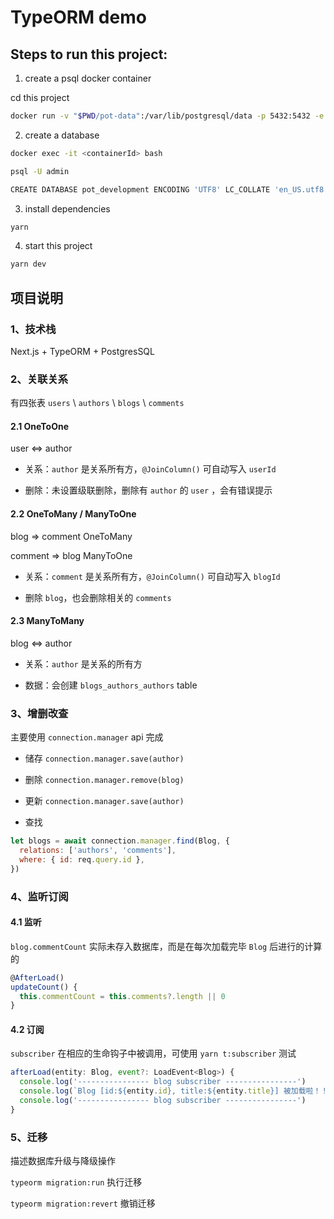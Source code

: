 # TypeORM demo

## Steps to run this project:

1. create a psql docker container

cd this project

```bash
docker run -v "$PWD/pot-data":/var/lib/postgresql/data -p 5432:5432 -e POSTGRES_USER=admin -e POSTGRES_HOST_AUTH_METHOD=trust -d postgres:12.2
```

2. create a database

```bash
docker exec -it <containerId> bash

psql -U admin

CREATE DATABASE pot_development ENCODING 'UTF8' LC_COLLATE 'en_US.utf8' LC_CTYPE 'en_US.utf8';
```

3. install dependencies

```bash
yarn
```

4. start this project

```bash
yarn dev
```

## 项目说明

### 1、技术栈

Next.js + TypeORM + PostgresSQL

### 2、关联关系

有四张表 `users` \ `authors` \ `blogs` \ `comments`

#### 2.1 OneToOne

user <=> author

- 关系：`author` 是关系所有方，`@JoinColumn()` 可自动写入 `userId`

- 删除：未设置级联删除，删除有 `author` 的 `user` ，会有错误提示

#### 2.2 OneToMany / ManyToOne

blog => comment OneToMany

comment => blog ManyToOne

- 关系：`comment` 是关系所有方，`@JoinColumn()` 可自动写入 `blogId`

- 删除 `blog`，也会删除相关的 `comments`

#### 2.3 ManyToMany

blog <=> author

- 关系：`author` 是关系的所有方

- 数据：会创建 `blogs_authors_authors` table

### 3、增删改查

主要使用 `connection.manager` api 完成

- 储存 `connection.manager.save(author)`

- 删除 `connection.manager.remove(blog)`

- 更新 `connection.manager.save(author)`

- 查找

```js
let blogs = await connection.manager.find(Blog, {
  relations: ['authors', 'comments'],
  where: { id: req.query.id },
})
```

### 4、监听订阅

#### 4.1 监听

`blog.commentCount` 实际未存入数据库，而是在每次加载完毕 `Blog` 后进行的计算的

```jsx
@AfterLoad()
updateCount() {
  this.commentCount = this.comments?.length || 0
}
```

#### 4.2 订阅

`subscriber` 在相应的生命钩子中被调用，可使用 `yarn t:subscriber` 测试

```js
afterLoad(entity: Blog, event?: LoadEvent<Blog>) {
  console.log('---------------- blog subscriber ----------------')
  console.log(`Blog [id:${entity.id}, title:${entity.title}] 被加载啦！！！`)
  console.log('---------------- blog subscriber ----------------')
}
```

### 5、迁移

描述数据库升级与降级操作

`typeorm migration:run` 执行迁移

`typeorm migration:revert` 撤销迁移
